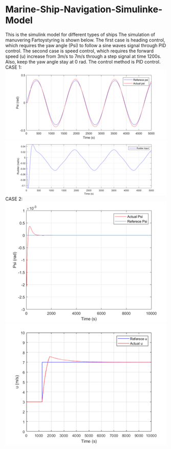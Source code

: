 # Marine-Ship-Navigation-Simulinke-Model
This is the simulink model for different types of ships
The simulation of manuvering Fartoystyring is shown below. The first case is heading control, which requires the yaw angle (Psi) to follow a sine waves signal through PID control. The second case is speed control, which requires the forward speed (u) increase from 3m/s to 7m/s through a step signal at time 1200s. Also, keep the yaw angle stay at 0 rad. The control method is PID control.\
CASE 1:\
![image](https://github.com/LiangZhao13/Marine-Ship-Navigation-Simulink-Model/blob/main/images/heading_Psi.png)
![image](https://github.com/LiangZhao13/Marine-Ship-Navigation-Simulink-Model/blob/main/images/rudder_input.png)
CASE 2:\
![image](https://github.com/LiangZhao13/Marine-Ship-Navigation-Simulink-Model/blob/main/images/speed_Psi.png)
![image](https://github.com/LiangZhao13/Marine-Ship-Navigation-Simulink-Model/blob/main/images/speed_u.png)
